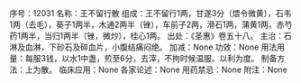 序号：12031
名称：王不留行散
组成：王不留行1两，甘遂3分（煨令微黄），石韦1两（去毛），葵子1两半，木通2两半（锉），车前子2两，滑石1两，蒲黄1两，赤芍药1两半，当归1两半（锉，微炒），桂心1两。
出处：《圣惠》卷五十八。
主治：石淋及血淋，下砂石及碎血片，小腹结痛闷绝。
加减：None
功效：None
用法用量：每服3钱，以水1中盏，煎至6分，去滓，不拘时候温服。以利为度。
制备方法：上为散。
临床应用：None
各家论述：None
用药禁忌：None
附注：None
